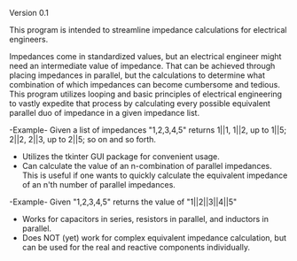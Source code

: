 Version 0.1

This program is intended to streamline impedance calculations for electrical engineers.

Impedances come in standardized values, but an electrical engineer might need an intermediate value of impedance. That can be achieved through placing impedances in parallel, but the calculations to determine what combination of which impedances can become cumbersome and tedious. This program utilizes looping and basic principles of electrical engineering to vastly expedite that process by calculating every possible equivalent parallel duo of impedance in a given impedance list.

-Example-
 Given a list of impedances "1,2,3,4,5" returns 1||1, 1||2, up to 1||5; 2||2, 2||3, up to 2||5; so on and so forth.

- Utilizes the tkinter GUI package for convenient usage.
- Can calculate the value of an n-combination of parallel impedances. This is useful if one wants to quickly calculate the equivalent impedance of an n'th number of parallel impedances.

-Example- 
 Given "1,2,3,4,5" returns the value of "1||2||3||4||5"

- Works for capacitors in series, resistors in parallel, and inductors in parallel.
- Does NOT (yet) work for complex equivalent impedance calculation, but can be used for the real and reactive components individually.
